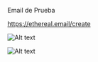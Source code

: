 Email de Prueba

https://ethereal.email/create


![Alt text]([https://github.com/falconsoft3d/pyerp/blob/master/marketing/pyerp-m.png](https://github.com/Odoo-10-test/trucos_odoo/blob/master/img/email1.png)?raw=true "Ynext")


![Alt text]([https://github.com/falconsoft3d/pyerp/blob/master/marketing/pyerp-m.png](https://github.com/Odoo-10-test/trucos_odoo/blob/master/img/email2.png)?raw=true "Ynext")

